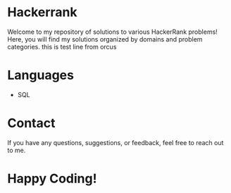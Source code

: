 # Hackerrank
Welcome to my repository of solutions to various HackerRank problems! Here, you will find my solutions organized by domains and problem categories.
this is test line from orcus
# Languages
 - SQL

# Contact
If you have any questions, suggestions, or feedback, feel free to reach out to me.

# Happy Coding!
